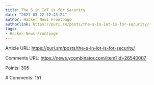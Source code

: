 ```yaml
---
title: The S in IoT is for Security
date: "2021-03-22 12:43:24"
author: Hacker News Frontpage
authorlink: https://puri.sm/posts/the-s-in-iot-is-for-security/
tags:
- Hacker-News-Frontpage
---
```


<p>Article URL: <a href="https://puri.sm/posts/the-s-in-iot-is-for-security/">https://puri.sm/posts/the-s-in-iot-is-for-security/</a></p>
<p>Comments URL: <a href="https://news.ycombinator.com/item?id=26540007">https://news.ycombinator.com/item?id=26540007</a></p>
<p>Points: 305</p>
<p># Comments: 151</p>
